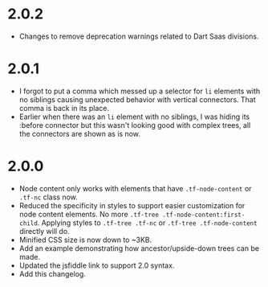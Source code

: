# 2.0.2

- Changes to remove deprecation warnings related to Dart Saas divisions.

# 2.0.1

- I forgot to put a comma which messed up a selector for `li` elements with no siblings causing unexpected behavior with vertical connectors. That comma is back in its place.
- Earlier when there was an `li` element with no siblings, I was hiding its :before connector but this wasn't looking good with complex trees, all the connectors are shown as is now.

# 2.0.0

- Node content only works with elements that have `.tf-node-content` or `.tf-nc` class now.
- Reduced the specificity in styles to support easier customization for node content elements. No more `.tf-tree .tf-node-content:first-child`. Applying styles to `.tf-tree .tf-nc` or `.tf-tree .tf-node-content` directly will do.
- Minified CSS size is now down to ~3KB.
- Add an example demonstrating how ancestor/upside-down trees can be made.
- Updated the jsfiddle link to support 2.0 syntax.
- Add this changelog.
